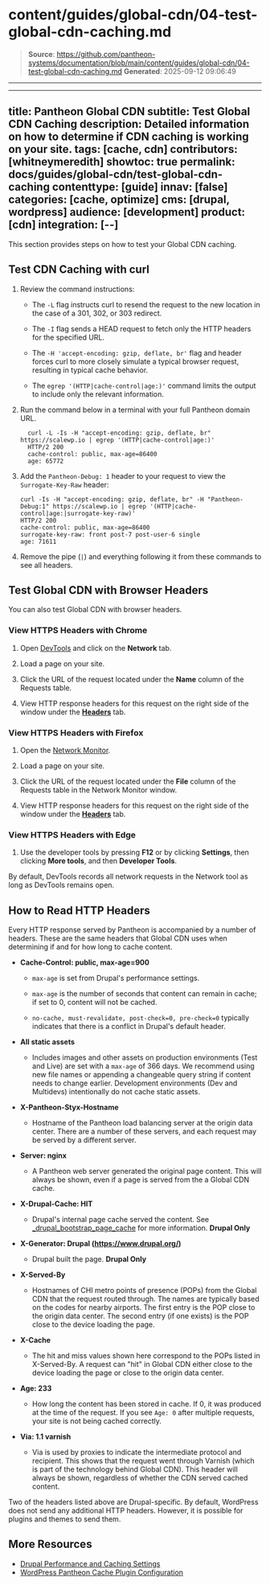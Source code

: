 # content/guides/global-cdn/04-test-global-cdn-caching.md

> **Source**: https://github.com/pantheon-systems/documentation/blob/main/content/guides/global-cdn/04-test-global-cdn-caching.md
> **Generated**: 2025-09-12 09:06:49

---

---
title: Pantheon Global CDN
subtitle: Test Global CDN Caching
description: Detailed information on how to determine if CDN caching is working on your site.
tags: [cache, cdn]
contributors: [whitneymeredith]
showtoc: true
permalink: docs/guides/global-cdn/test-global-cdn-caching
contenttype: [guide]
innav: [false]
categories: [cache, optimize]
cms: [drupal, wordpress]
audience: [development]
product: [cdn]
integration: [--]
---

This section provides steps on how to test your Global CDN caching.

## Test CDN Caching with curl

1. Review the command instructions:

    - The `-L` flag instructs curl to resend the request to the new location in the case of a 301, 302, or 303 redirect.

    - The `-I` flag sends a HEAD request to fetch only the HTTP headers for the specified URL.

    - The `-H 'accept-encoding: gzip, deflate, br'` flag and header forces curl to more closely simulate a typical browser request, resulting in typical cache behavior.

    - The `egrep '(HTTP|cache-control|age:)'` command limits the output to include only the relevant information.

1. Run the command below in a terminal with your full Pantheon domain URL.

    ```bash{outputLines: 2-7}
      curl -L -Is -H "accept-encoding: gzip, deflate, br" https://scalewp.io | egrep '(HTTP|cache-control|age:)'
      HTTP/2 200
      cache-control: public, max-age=86400
      age: 65772
      ```

1. Add the `Pantheon-Debug: 1` header to your request to view the `Surrogate-Key-Raw` header:

    ```bash{outputLines: 2-5}
    curl -Is -H "accept-encoding: gzip, deflate, br" -H "Pantheon-Debug:1" https://scalewp.io | egrep '(HTTP|cache-control|age:|surrogate-key-raw)'
    HTTP/2 200
    cache-control: public, max-age=86400
    surrogate-key-raw: front post-7 post-user-6 single
    age: 71611
    ```

1. Remove the pipe (`|`) and everything following it from these commands to see all headers.

## Test Global CDN with Browser Headers

You can also test Global CDN with browser headers.

### View HTTPS Headers with Chrome

1. Open [DevTools](https://developers.google.com/web/tools/chrome-devtools) and click on the **Network** tab.

1. Load a page on your site.

1. Click the URL of the request located under the **Name** column of the Requests table.

1. View HTTP response headers for this request on the right side of the window under the [**Headers**](https://developers.google.com/web/tools/chrome-devtools/network-performance/reference#headers) tab.

### View HTTPS Headers with Firefox

1. Open the [Network Monitor](https://developer.mozilla.org/en-US/docs/Tools/Network_Monitor).

1. Load a page on your site.

1. Click the URL of the request located under the **File** column of the Requests table in the Network Monitor window.

1. View HTTP response headers for this request on the right side of the window under the [**Headers**](https://developer.mozilla.org/en-US/docs/Tools/Network_Monitor#Headers) tab.

### View HTTPS Headers with Edge

1. Use the developer tools by pressing **F12** or by clicking **Settings**, then clicking **More tools**, and then **Developer Tools**.

By default, DevTools records all network requests in the Network tool as long as DevTools remains open.

## How to Read HTTP Headers

Every HTTP response served by Pantheon is accompanied by a number of headers. These are the same headers that Global CDN uses when determining if and for how long to cache content.

- **Cache-Control: public, max-age=900**

  - `max-age` is set from Drupal's performance settings.

  - `max-age` is the number of seconds that content can remain in cache; if set to 0, content will not be cached.

  - `no-cache, must-revalidate, post-check=0, pre-check=0` typically indicates that there is a conflict in Drupal's default header.

- **All static assets**

  - Includes images and other assets on production environments (Test and Live) are set with a `max-age` of 366 days. We recommend using new file names or appending a changeable query string if content needs to change earlier. Development environments (Dev and Multidevs) intentionally do not cache static assets.

- **X-Pantheon-Styx-Hostname**

  - Hostname of the Pantheon load balancing server at the origin data center. There are a number of these servers, and each request may be served by a different server.

- **Server: nginx**

  - A Pantheon web server generated the original page content. This will always be shown, even if a page is served from the a Global CDN cache.

- **X-Drupal-Cache: HIT**

  - Drupal's internal page cache served the content. See  [\_drupal\_bootstrap\_page\_cache](https://api.drupal.org/api/drupal/includes%21bootstrap.inc/function/_drupal_bootstrap_page_cache/7) for more information. **Drupal Only**

- **X-Generator: Drupal (https://www.drupal.org/)**

  - Drupal built the page. **Drupal Only**

- **X-Served-By**

  - Hostnames of CHI metro points of presence (POPs) from the Global CDN that the request routed through. The names are typically based on the codes for nearby airports. The first entry is the POP close to the origin data center. The second entry (if one exists) is the POP close to the device loading the page.

- **X-Cache**

  - The hit and miss values shown here correspond to the POPs listed in X-Served-By. A request can "hit" in Global CDN either close to the device loading the page or close to the origin data center.

- **Age: 233**

  - How long the content has been stored in cache. If 0, it was produced at the time of the request. If you see `Age: 0` after multiple requests, your site is not being cached correctly.

- **Via: 1.1 varnish**

  - Via is used by proxies to indicate the intermediate protocol and recipient. This shows that the request went through Varnish (which is part of the technology behind Global CDN). This header will always be shown, regardless of whether the CDN served cached content.

Two of the headers listed above are Drupal-specific. By default, WordPress does not send any additional HTTP headers. However, it is possible for plugins and themes to send them.

## More Resources

- [Drupal Performance and Caching Settings](/drupal-cache)
- [WordPress Pantheon Cache Plugin Configuration](/guides/wordpress-configurations/wordpress-cache-plugin)